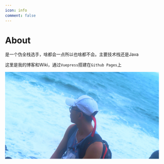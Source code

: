 ```yaml
---
icon: info
comment: false
---
```


# About


是一个伪全栈选手，啥都会一点所以也啥都不会。主要技术栈还是Java

这里是我的博客和Wiki，通过`Vuepress`搭建在`Github Pages`上



![about](./about.jpg)